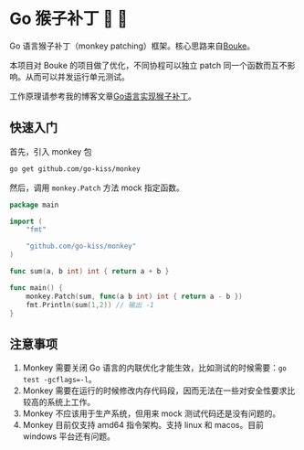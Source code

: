 # Go 猴子补丁 🙉 🐒

Go 语言猴子补丁（monkey patching）框架。核心思路来自[Bouke](https://bou.ke/blog/monkey-patching-in-go/)。

本项目对 Bouke 的项目做了优化，不同协程可以独立 patch 同一个函数而互不影响。从而可以并发运行单元测试。

工作原理请参考我的博客文章[Go语言实现猴子补丁](https://taoshu.in/go/monkey.html)。

## 快速入门

首先，引入 monkey 包

```bash
go get github.com/go-kiss/monkey
```

然后，调用 `monkey.Patch` 方法 mock 指定函数。

```go
package main

import (
	"fmt"

	"github.com/go-kiss/monkey"
)

func sum(a, b int) int { return a + b }

func main() {
	monkey.Patch(sum, func(a b int) int { return a - b })
	fmt.Println(sum(1,2)) // 输出 -1
}
```

## 注意事项

1. Monkey 需要关闭 Go 语言的内联优化才能生效，比如测试的时候需要：`go test -gcflags=-l`。
2. Monkey 需要在运行的时候修改内存代码段，因而无法在一些对安全性要求比较高的系统上工作。
3. Monkey 不应该用于生产系统，但用来 mock 测试代码还是没有问题的。
4. Monkey 目前仅支持 amd64 指令架构。支持 linux 和 macos。目前 windows 平台还有问题。
